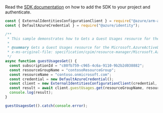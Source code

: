 Read the [SDK documentation](https://github.com/Azure/azure-sdk-for-js/blob/%40azure%2Farm-azureadexternalidentities_1.0.0/sdk/azureadexternalidentities/arm-azureadexternalidentities/README.md) on how to add the SDK to your project and authenticate.

```javascript
const { ExternalIdentitiesConfigurationClient } = require("@azure/arm-azureadexternalidentities");
const { DefaultAzureCredential } = require("@azure/identity");

/**
 * This sample demonstrates how to Gets a Guest Usages resource for the Microsoft.AzureActiveDirectory resource provider
 *
 * @summary Gets a Guest Usages resource for the Microsoft.AzureActiveDirectory resource provider
 * x-ms-original-file: specification/cpim/resource-manager/Microsoft.AzureActiveDirectory/stable/2021-04-01/examples/GuestUsagesGet.json
 */
async function guestUsagesGet() {
  const subscriptionId = "c80fb759-c965-4c6a-9110-9b2b2d038882";
  const resourceGroupName = "contosoResourceGroup";
  const resourceName = "contoso.onmicrosoft.com";
  const credential = new DefaultAzureCredential();
  const client = new ExternalIdentitiesConfigurationClient(credential, subscriptionId);
  const result = await client.guestUsages.get(resourceGroupName, resourceName);
  console.log(result);
}

guestUsagesGet().catch(console.error);
```
